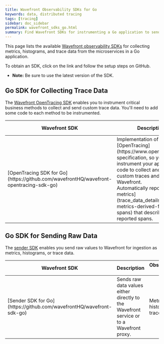```yaml
---
title: Wavefront Observability SDKs for Go
keywords: data, distributed tracing
tags: [tracing]
sidebar: doc_sidebar
permalink: wavefront_sdks_go.html
summary: Find Wavefront SDKs for instrumenting a Go application to send observability data to Wavefront.
---
```



This page lists the available [Wavefront observability SDKs](wavefront_sdks.html) for collecting metrics, histograms, and trace data from the microservices in a Go application. 

To obtain an SDK, click on the link and follow the setup steps on GitHub. 

* **Note:** Be sure to use the latest version of the SDK.

<!---
## Go SDKs That Instrument Frameworks

Each [framework SDK](wavefront_sdks.html#sdks-that-instrument-frameworks) collects observability data from a particular Go framework or component, with minimal code setup.

<table id = "framework-go" width="100%">
<colgroup>
<col width="20%" />
<col width="60%" />
<col width="20%" />
</colgroup>
<tbody>
<thead>
<tr><th>Wavefront SDK</th><th>Description</th><th>Observability Data</th></tr>
</thead>
<tr>
<td markdown="span">[]()</td>
<td> </td>
<td markdown="span">Metrics, histograms, trace data</td>
</tr>

</tbody>
</table>
--->

<!---

## Go SDKs for Collecting Metrics

A [metrics SDK](wavefront_sdks.html#sdks-for-collecting-metrics-and-histograms) enables you to instrument critical business methods to collect and send custom metrics and histograms. You'll need to add some code to each method to be instrumented.

<table id = "metrics-go" width="100%">
<colgroup>
<col width="20%" />
<col width="60%" />
<col width="20%" />
</colgroup>
<tbody>
<thead>
<tr><th>Wavefront SDK</th><th>Description</th><th>Observability Data</th></tr>
</thead>
<tr>
<td markdown="span">[XXX SDK for Go](https://github.com/wavefrontHQ/wavefront-pyformance)</td>
<td>Implementation of the XXX library, so you can instrument your application code to collect and send custom metrics and histograms to Wavefront. </td>
<td markdown="span">Metrics, histograms</td>
</tr>
<tr>
<td markdown="span">[OpenTracing SDK for Go](https://github.com/wavefrontHQ/wavefront-opentracing-sdk-go)</td>
<td markdown="span">Implements the [OpenTracing](https://www.opentracing.io) specification, so you can instrument your application code to collect and send custom traces and spans to Wavefront. </td>
<td markdown="span">Trace data</td>
</tr>

</tbody>
</table>

--->
## Go SDK for Collecting Trace Data

The [Wavefront OpenTracing SDK](wavefront_sdks.html#sdks-for-collecting-trace-data) enables you to instrument critical business methods to collect and send custom trace data. You'll need to add some code to each method to be instrumented.

<table id = "opentracing-go" width="100%">
<colgroup>
<col width="30%" />
<col width="50%" />
<col width="20%" />
</colgroup>
<tbody>
<thead>
<tr><th>Wavefront SDK</th><th>Description</th><th>Observability Data</th></tr>
</thead>
<tr>
<td markdown="span">[OpenTracing SDK for Go](https://github.com/wavefrontHQ/wavefront-opentracing-sdk-go)</td>
<td markdown="span">Implementation of the [OpenTracing](https://www.opentracing.io) specification, so you can instrument your application code to collect and send custom traces and spans to Wavefront. 
<br>Automatically reports [RED metrics](trace_data_details.html#red-metrics-derived-from-spans) that describe the reported spans.</td>
<td markdown="span">Trace data and derived RED metrics</td>
</tr>

</tbody>
</table>

## Go SDK for Sending Raw Data

The [sender  SDK](wavefront_sdks.html#sdks-for-sending-raw-data-to-wavefront) enables you send raw values to Wavefront for ingestion as metrics, histograms, or trace data. 

<table id = "raw-go" width="100%">
<colgroup>
<col width="30%" />
<col width="50%" />
<col width="20%" />
</colgroup>
<tbody>
<thead>
<tr><th>Wavefront SDK</th><th>Description</th><th>Observability Data</th></tr>
</thead>
<tr>
<td markdown="span">[Sender SDK for Go](https://github.com/wavefrontHQ/wavefront-sdk-go)</td>
<td>Sends raw data values either directly to the Wavefront service or to a Wavefront proxy. </td>
<td markdown="span">Metrics, histograms, trace data</td>

</tr>

</tbody>
</table>
